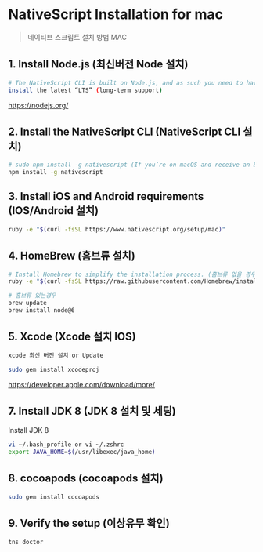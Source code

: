 
# NativeScript Installation for mac

> 네이티브 스크립트 설치 방법 MAC

## 1. Install Node.js (최신버전 Node 설치)

``` bash
# The NativeScript CLI is built on Node.js, and as such you need to have Node.js installed to use NativeScript
install the latest “LTS” (long-term support)
```
<https://nodejs.org/>

## 2. Install the NativeScript CLI (NativeScript CLI 설치)
``` bash
# sudo npm install -g nativescript (If you’re on macOS and receive an EACCES error)
npm install -g nativescript
```

## 3. Install iOS and Android requirements (IOS/Android 설치)
``` bash
ruby -e "$(curl -fsSL https://www.nativescript.org/setup/mac)"
```

## 4. HomeBrew  (홈브류 설치)
``` bash
# Install Homebrew to simplify the installation process. (홈브류 없을 경우)
ruby -e "$(curl -fsSL https://raw.githubusercontent.com/Homebrew/install/master/install)"

# 홈브류 있는경우
brew update
brew install node@6
```

## 5. Xcode (Xcode 설치 IOS)
```bash
xcode 최신 버전 설치 or Update

sudo gem install xcodeproj
```
<https://developer.apple.com/download/more/>

## 7. Install JDK 8 (JDK 8 설치 및 세팅)
Install JDK 8
``` bash
vi ~/.bash_profile or vi ~/.zshrc
export JAVA_HOME=$(/usr/libexec/java_home)
```

## 8. cocoapods (cocoapods 설치)
``` bash
sudo gem install cocoapods
```




## 9. Verify the setup (이상유무 확인)
``` bash
tns doctor
```

